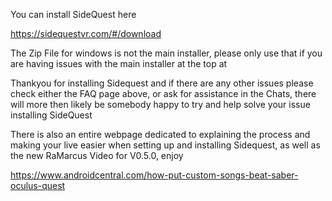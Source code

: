 You can install SideQuest here

https://sidequestvr.com/#/download


The Zip File for windows is not the main installer, please only use that if you are having issues with the main installer at the top at

Thankyou for installing Sidequest and if there are any other issues please check either the FAQ page above, or ask for assistance in the Chats, there will more then likely be somebody happy to try and help solve your issue
installing SideQuest


There is also an entire webpage dedicated to explaining the process and making your live easier when setting up and installing Sidequest, as well as the new RaMarcus Video for V0.5.0, enjoy

https://www.androidcentral.com/how-put-custom-songs-beat-saber-oculus-quest